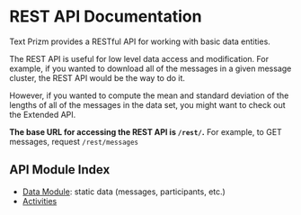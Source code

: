# REST API Documentation

Text Prizm provides a RESTful API for working with basic data entities.

The REST API is useful for low level data access and modification.
For example, if you wanted to download all of the messages in
a given message cluster, the REST API would be the way to do it.

However, if you wanted to compute the mean and standard deviation
of the lengths of all of the messages in the data set, you might
want to check out the Extended API.

**The base URL for accessing the REST API is `/rest/`.**
For example, to GET messages, request `/rest/messages`

## API Module Index

* [Data Module](rest/data.md): static data (messages, participants, etc.)
* [Activities](rest/activities.md)
